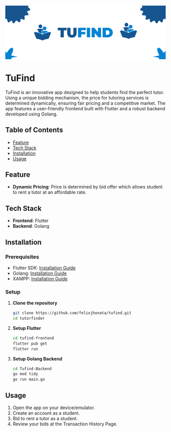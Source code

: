 ![Tufind Logo](README_banner.png)

# TuFind

TuFind is an innovative app designed to help students find the perfect tutor. Using a unique bidding mechanism, the price for tutoring services is determined dynamically, ensuring fair pricing and a competitive market. The app features a user-friendly frontend built with Flutter and a robust backend developed using Golang.

## Table of Contents

- [Feature](#feature)
- [Tech Stack](#tech-stack)
- [Installation](#installation)
- [Usage](#usage)

## Feature

- **Dynamic Pricing**: Price is determined by bid offer which allows student to rent a tutor at an affordable rate. 

## Tech Stack

- **Frontend**: Flutter
- **Backend**: Golang

## Installation

### Prerequisites

- Flutter SDK: [Installation Guide](https://flutter.dev/docs/get-started/install)
- Golang: [Installation Guide](https://golang.org/doc/install)
- XAMPP: [Installation Guide](https://www.apachefriends.org/download.html)

### Setup

1. **Clone the repository**
    ```sh
    git clone https://github.com/felixjhonata/tufind.git
    cd tutorfinder
    ```

2. **Setup Flutter**
    ```sh
    cd tufind-frontend
    flutter pub get
    flutter run
    ```

3. **Setup Golang Backend**
    ```sh
    cd Tufind-Backend
    go mod tidy
    go run main.go
    ```

## Usage

1. Open the app on your device/emulator.
2. Create an account as a student.
3. Bid to rent a tutor as a student.
4. Review your bids at the Transaction History Page.

